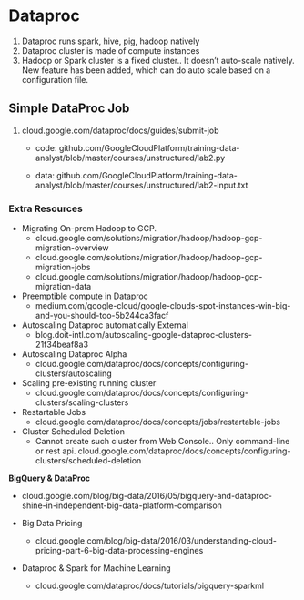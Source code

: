 # Dataproc
1. Dataproc runs spark, hive, pig, hadoop natively
1. Dataproc cluster is made of compute instances
1. Hadoop or Spark cluster is a fixed cluster.. It doesn’t auto-scale natively. New feature has been added, which can do auto scale based on a configuration file. 

## Simple DataProc Job
1. cloud.google.com/dataproc/docs/guides/submit-job
  
   - code: github.com/GoogleCloudPlatform/training-data-analyst/blob/master/courses/unstructured/lab2.py
  
   - data: github.com/GoogleCloudPlatform/training-data-analyst/blob/master/courses/unstructured/lab2-input.txt

### Extra Resources
- Migrating On-prem Hadoop to GCP.
  - cloud.google.com/solutions/migration/hadoop/hadoop-gcp-migration-overview
  - cloud.google.com/solutions/migration/hadoop/hadoop-gcp-migration-jobs
  - cloud.google.com/solutions/migration/hadoop/hadoop-gcp-migration-data
- Preemptible compute in Dataproc
  - medium.com/google-cloud/google-clouds-spot-instances-win-big-and-you-should-too-5b244ca3facf
- Autoscaling Dataproc automatically External
  - blog.doit-intl.com/autoscaling-google-dataproc-clusters-21f34beaf8a3
- Autoscaling Dataproc Alpha
  - cloud.google.com/dataproc/docs/concepts/configuring-clusters/autoscaling
- Scaling pre-existing running cluster
  - cloud.google.com/dataproc/docs/concepts/configuring-clusters/scaling-clusters
- Restartable Jobs
  - cloud.google.com/dataproc/docs/concepts/jobs/restartable-jobs
- Cluster Scheduled Deletion
  - Cannot create such cluster from Web Console.. Only command-line or rest api. cloud.google.com/dataproc/docs/concepts/configuring-clusters/scheduled-deletion

**BigQuery & DataProc**
- cloud.google.com/blog/big-data/2016/05/bigquery-and-dataproc-shine-in-independent-big-data-platform-comparison
- Big Data Pricing
  - cloud.google.com/blog/big-data/2016/03/understanding-cloud-pricing-part-6-big-data-processing-engines

- Dataproc & Spark for Machine Learning 
  - cloud.google.com/dataproc/docs/tutorials/bigquery-sparkml
